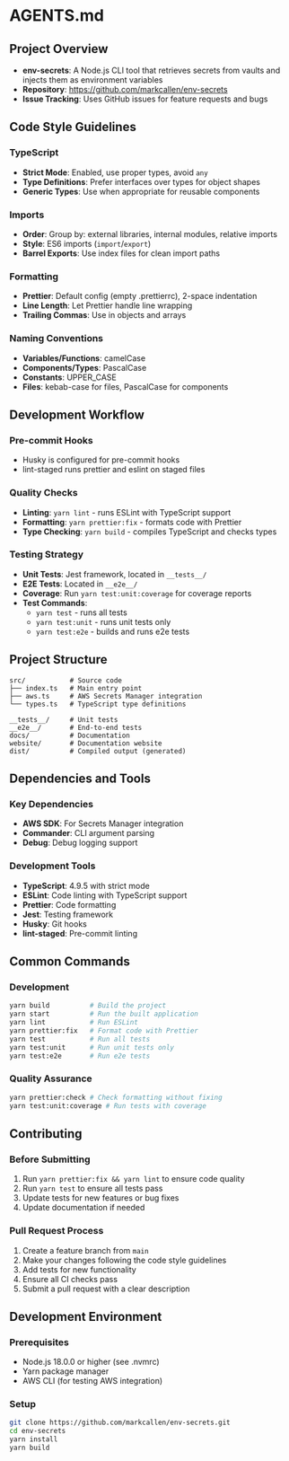 # AGENTS.md

## Project Overview

- **env-secrets**: A Node.js CLI tool that retrieves secrets from vaults and injects them as environment variables
- **Repository**: https://github.com/markcallen/env-secrets
- **Issue Tracking**: Uses GitHub issues for feature requests and bugs

## Code Style Guidelines

### TypeScript

- **Strict Mode**: Enabled, use proper types, avoid `any`
- **Type Definitions**: Prefer interfaces over types for object shapes
- **Generic Types**: Use when appropriate for reusable components

### Imports

- **Order**: Group by: external libraries, internal modules, relative imports
- **Style**: ES6 imports (`import`/`export`)
- **Barrel Exports**: Use index files for clean import paths

### Formatting

- **Prettier**: Default config (empty .prettierrc), 2-space indentation
- **Line Length**: Let Prettier handle line wrapping
- **Trailing Commas**: Use in objects and arrays

### Naming Conventions

- **Variables/Functions**: camelCase
- **Components/Types**: PascalCase
- **Constants**: UPPER_CASE
- **Files**: kebab-case for files, PascalCase for components

## Development Workflow

### Pre-commit Hooks

- Husky is configured for pre-commit hooks
- lint-staged runs prettier and eslint on staged files

### Quality Checks

- **Linting**: `yarn lint` - runs ESLint with TypeScript support
- **Formatting**: `yarn prettier:fix` - formats code with Prettier
- **Type Checking**: `yarn build` - compiles TypeScript and checks types

### Testing Strategy

- **Unit Tests**: Jest framework, located in `__tests__/`
- **E2E Tests**: Located in `__e2e__/`
- **Coverage**: Run `yarn test:unit:coverage` for coverage reports
- **Test Commands**:
  - `yarn test` - runs all tests
  - `yarn test:unit` - runs unit tests only
  - `yarn test:e2e` - builds and runs e2e tests

## Project Structure

```
src/           # Source code
├── index.ts   # Main entry point
├── aws.ts     # AWS Secrets Manager integration
└── types.ts   # TypeScript type definitions

__tests__/     # Unit tests
__e2e__/       # End-to-end tests
docs/          # Documentation
website/       # Documentation website
dist/          # Compiled output (generated)
```

## Dependencies and Tools

### Key Dependencies

- **AWS SDK**: For Secrets Manager integration
- **Commander**: CLI argument parsing
- **Debug**: Debug logging support

### Development Tools

- **TypeScript**: 4.9.5 with strict mode
- **ESLint**: Code linting with TypeScript support
- **Prettier**: Code formatting
- **Jest**: Testing framework
- **Husky**: Git hooks
- **lint-staged**: Pre-commit linting

## Common Commands

### Development

```bash
yarn build          # Build the project
yarn start          # Run the built application
yarn lint           # Run ESLint
yarn prettier:fix   # Format code with Prettier
yarn test           # Run all tests
yarn test:unit      # Run unit tests only
yarn test:e2e       # Run e2e tests
```

### Quality Assurance

```bash
yarn prettier:check # Check formatting without fixing
yarn test:unit:coverage # Run tests with coverage
```

## Contributing

### Before Submitting

1. Run `yarn prettier:fix && yarn lint` to ensure code quality
2. Run `yarn test` to ensure all tests pass
3. Update tests for new features or bug fixes
4. Update documentation if needed

### Pull Request Process

1. Create a feature branch from `main`
2. Make your changes following the code style guidelines
3. Add tests for new functionality
4. Ensure all CI checks pass
5. Submit a pull request with a clear description

## Development Environment

### Prerequisites

- Node.js 18.0.0 or higher (see .nvmrc)
- Yarn package manager
- AWS CLI (for testing AWS integration)

### Setup

```bash
git clone https://github.com/markcallen/env-secrets.git
cd env-secrets
yarn install
yarn build
```
